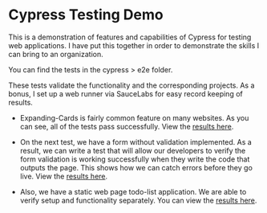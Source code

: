 # Cypress Testing Demo

This is a demonstration of features and capabilities of Cypress for testing web applications. I have put this together in order to demonstrate the skills I can bring to an organization.

You can find the tests in the cypress > e2e folder.

These tests validate the functionality and the corresponding projects. As a bonus, I set up a web runner via SauceLabs for easy record keeping of results.

- Expanding-Cards is fairly common feature on many websites. As you can see, all of the tests pass successfully. View the [results here](https://app.saucelabs.com/tests/523ac8a2e3da4fd3b76d8da36eacc3b5).

- On the next test, we have a form without validation implemented. As a result, we can write a test that will allow our developers to verify the form validation is working successfully when they write the code that outputs the page. This shows how we can catch errors before they go live. View the [results here](https://app.saucelabs.com/tests/fc13c51d37e647c6907821ee872fd3e6).

- Also, we have a static web page todo-list application. We are able to verify setup and functionality separately. You can view the [results here](https://app.saucelabs.com/tests/45b2de6eef334a35b44ba19b8e2abc79).
